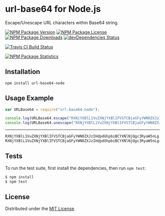 # url-base64 for Node.js

Escape/Unescape URL characters within Base64 string.

[![NPM Package Version][npm-package-version-badge]][npm-package-url]
[![NPM Package License][npm-package-license-badge]][npm-package-license-url]
[![NPM Package Downloads][npm-package-downloads-badge]][npm-package-url]
[![devDependencies Status][devDependencies-status-badge]][devDependencies-status-page-url]

[![Travis CI Build Status][travis-ci-build-status-badge]][travis-ci-build-status-page-url]

[![NPM Package Statistics][npm-package-statistics-badge]][npm-package-url]

## Installation

`npm install url-base64-node`

## Usage Example

```javascript
var URLBase64 = require("url-base64-node");

console.log(URLBase64.escape("RXNjYXBlL1VuZXNjYXBlIFVSTCBjaGFyYWN0ZXJzIHdpdGhpbiBCYXNlNjQgc3RyaW5nLg=="));
console.log(URLBase64.unescape("RXNjYXBlL1VuZXNjYXBlIFVSTCBjaGFyYWN0ZXJzIHdpdGhpbiBCYXNlNjQgc3RyaW5nLg"));
```

***

```javascript
RXNjYXBlL1VuZXNjYXBlIFVSTCBjaGFyYWN0ZXJzIHdpdGhpbiBCYXNlNjQgc3RyaW5nLg
RXNjYXBlL1VuZXNjYXBlIFVSTCBjaGFyYWN0ZXJzIHdpdGhpbiBCYXNlNjQgc3RyaW5nLg==
```

## Tests

To run the test suite, first install the dependencies, then run `npm test`:

```bash
$ npm install
$ npm test
```

## License

Distributed under the [MIT License](LICENSE).

[npm-package-url]: https://npmjs.org/package/url-base64-node

[npm-package-version-badge]: https://img.shields.io/npm/v/url-base64-node.svg?style=flat-square

[npm-package-license-badge]: https://img.shields.io/npm/l/url-base64-node.svg?style=flat-square
[npm-package-license-url]: http://opensource.org/licenses/MIT

[npm-package-downloads-badge]: https://img.shields.io/npm/dm/url-base64-node.svg?style=flat-square

[devDependencies-status-badge]: https://david-dm.org/AnatoliyGatt/url-base64-node/dev-status.svg?style=flat-square
[devDependencies-status-page-url]: https://david-dm.org/AnatoliyGatt/url-base64-node#info=devDependencies

[travis-ci-build-status-badge]: https://img.shields.io/travis/AnatoliyGatt/url-base64-node.svg?style=flat-square
[travis-ci-build-status-page-url]: https://travis-ci.org/AnatoliyGatt/url-base64-node

[npm-package-statistics-badge]: https://nodei.co/npm/url-base64-node.png?downloads=true&downloadRank=true&stars=true